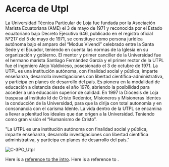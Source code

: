 # Acerca de Utpl

La Universidad Técnica Particular de Loja fue fundada por la Asociación Marista Ecuatoriana (AME) el 3 de mayo de 1971 y reconocida por el Estado ecuatoriano bajo Decreto Ejecutivo 646, publicado en el registro oficial N°217 del 5 de mayo de 1971, se constituye como persona jurídica autónoma bajo el amparo del “Modus Vivendi” celebrado entre la Santa Sede y el Ecuador, teniendo en cuenta las normas de la Iglesia en su organización y gobierno. 
El mentor y primer canciller de la Universidad fue el hermano marista Santiago Fernández García y el primer rector de la UTPL fue el ingeniero Alejo Valdivieso, posesionado el 3 de octubre de 1971. 
La UTPL es una institución autónoma, con finalidad social y pública, imparte enseñanza, desarrolla investigaciones con libertad científica-administrativa, y participa en planes de desarrollo del país. 
Es pionera en la modalidad de educación a distancia desde el año 1976, abriendo la posibilidad para acceder a una educación superior de calidad. 
En 1997 la Diócesis de Loja traspasa al Instituto Id de Cristo Redentor, Misioneros y Misioneras Identes la conducción de la Universidad, para que la dirija con total autonomía y en consonancia con el carisma Idente. 
La vida dentro de la UTPL se encamina a llevar a plenitud los ideales que dan origen a la Universidad. Teniendo como gran visión el “Humanismo de Cristo”. 


"La UTPL es una institución autónoma con finalidad social y pública, imparte enseñanza, desarrolla investigaciones con libertad científica administrativa, y participa en planes de desarrollo del país."


![C-3PO_Utpl](../../images/utpl-edificio.jpg)

Here is a [reference to the intro](intro.md). Here is a reference to [](section-label).
